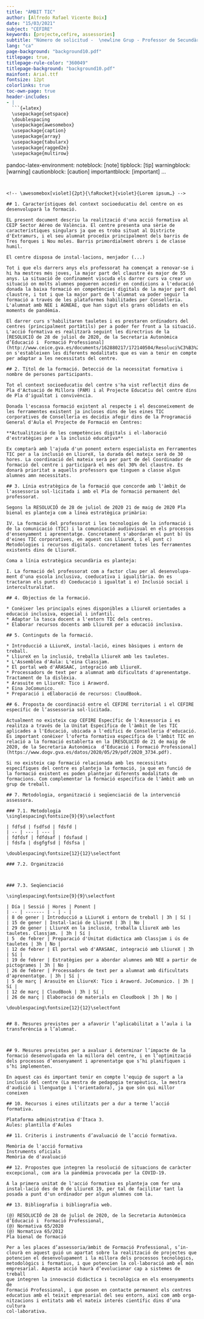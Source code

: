 ```yaml
---
title: "ÀMBIT TIC"
author: [Alfredo Rafael Vicente Boix]
date: "15/03/2021"
subject: "CEFIRE"
keywords: [projecte,cefire, assessories]
subtitle: "Número de solicitud -  \newline Grup - Professor de Secundària \newline Assessoria de la persona sol·licitant - Àmbit TIC"
lang: "ca"
page-background: "background10.pdf"
titlepage: true,
titlepage-rule-color: "360049"
titlepage-background: "background10.pdf"
mainfont: Arial.ttf
fontsize: 12pt
colorlinks: true
toc-own-page: true
header-includes:
- |
  ```{=latex}
  \usepackage{setspace}
  \doublespacing
  \usepackage{awesomebox}
  \usepackage{caption}
  \usepackage{array}
  \usepackage{tabularx}
  \usepackage{ragged2e}
  \usepackage{multirow}

  ```
pandoc-latex-environment:
  noteblock: [note]
  tipblock: [tip]
  warningblock: [warning]
  cautionblock: [caution]
  importantblock: [important]
...
```


<!-- \awesomebox[violet]{2pt}{\faRocket}{violet}{Lorem ipsum…} -->

## 1. Característiques del context socioeducatiu del centre on es desenvoluparà la formació.

EL present document descriu la realització d'una acció formativa al CEIP Sector Aéreo de València. El centre presenta una sèrie de característiques singulars ja que es troba situat al Districte d'Extramurs, i el seu alumnat procedix principalment dels barris de Tres forques i Nou moles. Barris primordialment obrers i de classe humil.

El centre disposa de instal·lacions, menjador (...)

Tot i que els darrers anys els professorat ha començat a renovar-se i hi ha mestres més joves, la major part del claustre és major de 55 anys. La situació de confinament viscuda els darrer curs va crear un situació on molts alumnes pogueren accedir en condicions a l'educació donada la baixa formació en competències digitals de la major part del claustre, i tot i que la major part de l'alumnat va poder seguir la formació a través de les plataformes habilitades per Conselleria. L'alumnat amb NEE i AGNEAE, que han sigut els grans oblidats en els moments de pandèmia.

El darrer curs s'habilitaren tauletes i es prestaren ordinadors del centres (principalment portàtils) per a poder fer front a la situació.
L'acció formativa es realitzarà seguint les directrius de la [RESOLUCIÓ de 28 de juliol de 2020, de la Secretaria Autonòmica d’Educació i  Formació Professional](http://www.ceice.gva.es/documents/162880217/172140504/Resoluci%C3%B3%20de+PAF.pdf), on s'estableixen les diferents modalitats que es van a tenir en compte per adaptar a les necessitats del centre.

## 2. Títol de la formació. Detecció de la necessitat formativa i nombre de persones participants.

Tot el context socioeducatiu del centre s'ha vist reflectit dins de Pla d'Actuació de Millora (PAM) i al Projecte Educatiu del centre dins de Pla d'igualtat i convivència. 

Donada l'escassa formació existent al respecte i el desconeixement de les ferramentes existent ja incloses dins de les eines TIC corporatives de Conselleria es decidix afegir dins de la Programació General d'Aula el Projecte de Formació en Centres:

**Actualització de les competències digitals i el·laboració d'estratègies per a la inclusió educativa**

Ex comptarà amb l'ajuda d'un ponent extern especialista en Ferramentes TIC per a la inclusió en LliureX, la durada del mateix serà de 30 hores. La coordinació del mateix serà per part de del Coordinador de formació del centre i participarà el més del 30% del claustre. Es donarà prioritat a aquells professors que tinguen a classe algun alumnes amn necessitats.

## 3. Línia estratègica de la formació que concorde amb l'àmbit de l'assessoria sol·licitada i amb el Pla de formació permanent del professorat.

Segons la RESOLUCIÓ de 28 de juliol de 2020 21 de maig de 2020 Pla bienal es planteja com a línea estratègica primària:

IV. La formació del professorat i les tecnologies de la informació i de la comunicació (TIC) i la comunicació audiovisual en els processos d'ensenyament i aprenentatge. Concretament s'abordaran el punt b) Ús d'eines TIC corporatives, en aquest cas LliureX, i el punt c) Metodologies i recursos digitals. concretament totes les ferramentes existents dins de LliureX.

Coma a línia estratègica secundària es planteja:

I. La formació del professorat com a factor clau per al desenvolupa-ment d'una escola inclusiva, coeducativa i igualitària. On es tractaran els punts d) Coeducació i igualtat i e) Inclusió social i interculturalitat.

## 4. Objectius de la formació.

* Conèixer les principals eines disponibles a LliureX orientades a educació inclusiva, especial i infantil.
* Adaptar la tasca docent a l'entorn TIC dels centres.
* Elaborar recursos docents amb LliureX per a educació inclusiva.

## 5. Continguts de la formació.

* Introducció a LLiureX, instal·lació, eines bàsiques i entorn de treball.
* LliureX en la inclusió, treballa LliureX amb les tauletes.
* L'Assemblea d'Aula: L'eina Classjam.
* El portal web d'ARASAAC, integració amb LliureX.
* Processadors de text per a alumnat amb dificultats d'aprenentatge. Tractament de la dislèxia.
* Arasuite en LliureX: Tico i Araword.
* Eina JoComunico.
* Preparació i eElaboració de recursos: CloudBook.

## 6. Proposta de coordinació entre el CEFIRE territorial i el CEFIRE específic de l’assessoria sol·licitada.

Actualment no existeix cap CEFIRE Específic de l'Assessoria i es realitza a través de la Unitat Específica de l'àmbit de les TIC aplicades a l'Educació, ubicada a l'edifici de Conselleria d'educació. És important conèixer l'oferta formativa específica de l'àmbit TIC en relació a la formació establerta en la [RESOLUCIÓ de 21 de maig de 2020, de la Secretaria Autonòmica  d’Educació i Formació Professional](https://www.dogv.gva.es/datos/2020/05/29/pdf/2020_3734.pdf).

Si no existeix cap formació relacionada amb les necessitats específiques del centre es planteja la formació, ja que en funció de la formació existent es poden plantejar diferents modalitats de formacions. Com complementar la formació específica de l'àmbit amb un grup de treball.

## 7. Metodologia, organització i seqüenciació de la intervenció assessora.

### 7.1. Metodologia
\singlespacing\fontsize{9}{9}\selectfont

| fdfsd | fsdfsd | fdsfd | 
| -- | --- | --- |
| fdfdsf | fdfdsaf | fdsfasd |
| fdsfa | dsgfgfsd | fdsfsa |

\doublespacing\fontsize{12}{12}\selectfont

### 7.2. Organització



### 7.3. Seqüenciació

\singlespacing\fontsize{9}{9}\selectfont

| Día | Sessió | Hores | Ponent |
| -- | ------- | - | - | 
| 8 de gener | Introducció a LLiureX i entorn de treball | 3h | Sí |
| 15 de gener | Instal·lació de LliureX | 3h | No |
| 29 de gener | LliureX en la inclusió, treballa LliureX amb les tauletes. Classjam. | 3h | Sí |
| 5  de febrer | Preparació d'Unitat didàctica amb Classjam i ús de tauletes | 3h | No |
| 12 de febrer | El portal web d'ARASAAC, integració amb LliureX | 3h | Sí |
| 19 de febrer | Estratègies per a abordar alumnes amb NEE a partir de pictogrames | 3h | No |
| 26 de febrer | Processadors de text per a alumnat amb dificultats d'aprenentatge. | 3h | Sí |
| 5 de març | Arasuite en LliureX: Tico i Araword. JoComunico. | 3h | Sí |
| 12 de març | CloudBook | 3h | Sí |
| 26 de març | Elaboració de materials en Cloudbook | 3h | No |

\doublespacing\fontsize{12}{12}\selectfont


## 8. Mesures previstes per a afavorir l’aplicabilitat a l’aula i la transferència a l’alumnat.



## 9. Mesures previstes per a avaluar i determinar l’impacte de la formació desenvolupada en la millora del centre, i en l’optimització dels processos d’ensenyament i aprenentatge que s’hi planifiquen i s’hi implementen.

En aquest cas és important tenir en compte l'equip de suport a la inclusió del centre (La mestra de pedagogia terapèutica, la mestra d'audició i llenguatge i l'orientadora), ja que són qui millor coneixen 
  
## 10. Recursos i eines utilitzats per a dur a terme l’acció formativa.

Plataforma administrativa d'Ítaca 3.
Aules: plantilla d'Aules

## 11. Criteris i instruments d’avaluació de l’acció formativa.

Memòria de l'acció formativa
Instruments oficials
Memòria de d'avaluació

## 12. Propostes que integren la resolució de situacions de caràcter excepcional, com ara la pandèmia provocada per la COVID-19.

A la primera unitat de l'acció formativa es planteja com fer una instal·lació des de 0 de LliureX 19, per tal de facilitar tant la posada a punt d'un ordinador per algun alumnes com la.

## 13. Bibliografia i bibliografia web.

(@) RESOLUCIÓ de 28 de juliol de 2020, de la Secretaria Autonòmica d’Educació i  Formació Professional,
(@) Normativa 65/2020
(@) Normativa 65/2012
Pla bienal de formació

Per a les places d’assessoria/àmbit de Formació Professional, s’in-
clourà en aquest guió un apartat sobre la realització de projectes que
potencien el desenvolupament i la millora dels processos tecnològics,
metodològics i formatius, i que potencien la col·laboració amb el món
empresarial. Aquesta acció haurà d’evolucionar cap a sistemes de treball
que integren la innovació didàctica i tecnològica en els ensenyaments de
Formació Professional, i que posen en contacte permanent els centres
educatius amb el teixit empresarial del seu entorn, així com amb orga-
nitzacions i entitats amb el mateix interés científic dins d’una cultura
col·laborativa.




